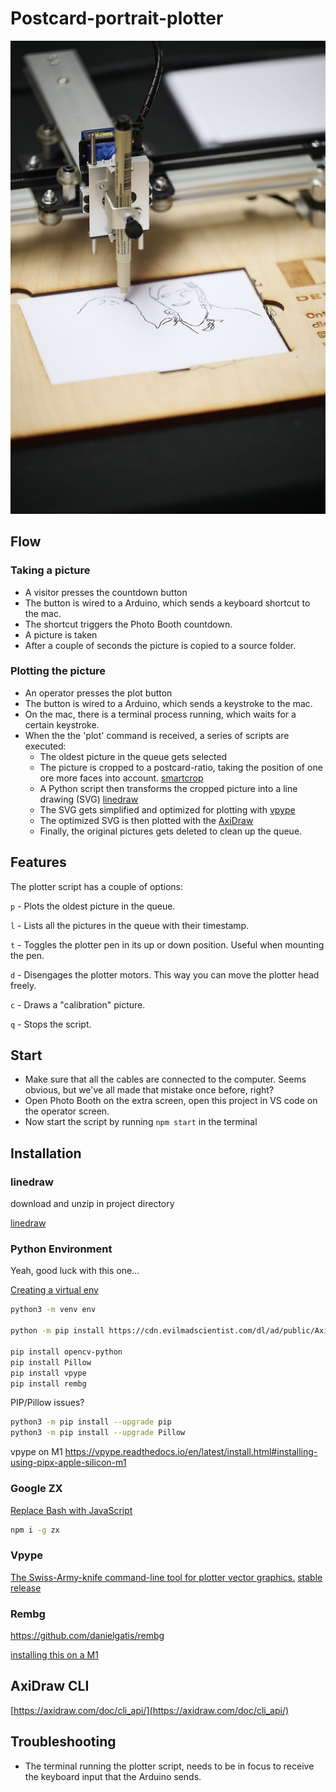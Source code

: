 # Postcard-portrait-plotter

![The plotter in action](./plotter.jpg)

## Flow

### Taking a picture

- A visitor presses the countdown button
- The button is wired to a Arduino, which sends a keyboard shortcut to the mac.
- The shortcut triggers the Photo Booth countdown.
- A picture is taken
- After a couple of seconds the picture is copied to a source folder.

### Plotting the picture

- An operator presses the plot button
- The button is wired to a Arduino, which sends a keystroke to the mac.
- On the mac, there is a terminal process running, which waits for a certain keystroke.
- When the the 'plot' command is received, a series of scripts are executed:
  - The oldest picture in the queue gets selected
  - The picture is cropped to a postcard-ratio, taking the position of one ore more faces into account. [smartcrop](https://github.com/jwagner/smartcrop-sharp)
  - A Python script then transforms the cropped picture into a line drawing (SVG) [linedraw](https://github.com/LingDong-/linedraw)
  - The SVG gets simplified and optimized for plotting with [vpype](https://vpype.readthedocs.io/en/latest/)
  - The optimized SVG is then plotted with the [AxiDraw](https://axidraw.com/)
  - Finally, the original pictures gets deleted to clean up the queue.

## Features

The plotter script has a couple of options:

`p` - Plots the oldest picture in the queue.

`l` - Lists all the pictures in the queue with their timestamp.

`t` - Toggles the plotter pen in its up or down position. Useful when mounting the pen.

`d` - Disengages the plotter motors. This way you can move the plotter head freely.

`c` - Draws a "calibration" picture.

`q` - Stops the script.

## Start

- Make sure that all the cables are connected to the computer. Seems obvious, but we've all made that mistake once before, right?
- Open Photo Booth on the extra screen, open this project in VS code on the operator screen.
- Now start the script by running `npm start` in the terminal

## Installation

### linedraw

download and unzip in project directory

[linedraw](https://github.com/LingDong-/linedraw)

### Python Environment

Yeah, good luck with this one...

[Creating a virtual env](https://packaging.python.org/en/latest/guides/installing-using-pip-and-virtual-environments/#creating-a-virtual-environment)

```bash
python3 -m venv env

python -m pip install https://cdn.evilmadscientist.com/dl/ad/public/AxiDraw_API.zip

pip install opencv-python
pip install Pillow
pip install vpype
pip install rembg
```

PIP/Pillow issues?

```bash
python3 -m pip install --upgrade pip
python3 -m pip install --upgrade Pillow
```

vpype on M1
<https://vpype.readthedocs.io/en/latest/install.html#installing-using-pipx-apple-silicon-m1>

### Google ZX

[Replace Bash with JavaScript](https://github.com/google/zx)

```bash
npm i -g zx
```

### Vpype

[The Swiss-Army-knife command-line tool for plotter vector graphics.](https://github.com/abey79/vpype)
[stable release](https://vpype.readthedocs.io/en/stable/install.html)

### Rembg

<https://github.com/danielgatis/rembg>

[installing this on a M1](https://github.com/scipy/scipy/issues/14615#issuecomment-910448762)

## AxiDraw CLI

[https://axidraw.com/doc/cli_api/](https://axidraw.com/doc/cli_api/)

## Troubleshooting

- The terminal running the plotter script, needs to be in focus to receive the keyboard input that the Arduino sends.
